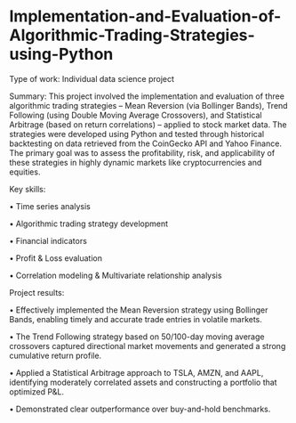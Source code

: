 # Implementation-and-Evaluation-of-Algorithmic-Trading-Strategies-using-Python

Type of work: Individual data science project

Summary: This project involved the implementation and evaluation of three algorithmic trading strategies – Mean Reversion (via Bollinger Bands), Trend Following (using Double Moving Average Crossovers), and Statistical Arbitrage (based on return correlations) – applied to stock market data. The strategies were developed using Python and tested through historical backtesting on data retrieved from the CoinGecko API and Yahoo Finance. The primary goal was to assess the profitability, risk, and applicability of these strategies in highly dynamic markets like cryptocurrencies and equities.

Key skills:

•	Time series analysis 

•	Algorithmic trading strategy development

•	Financial indicators

•	Profit & Loss evaluation

•	Correlation modeling & Multivariate relationship analysis

Project results:

•	Effectively implemented the Mean Reversion strategy using Bollinger Bands, enabling timely and accurate trade entries in volatile markets.
 
•	The Trend Following strategy based on 50/100-day moving average crossovers captured directional market movements and generated a strong cumulative return profile.

•	Applied a Statistical Arbitrage approach to TSLA, AMZN, and AAPL, identifying moderately correlated assets and constructing a portfolio that optimized P&L.

•	Demonstrated clear outperformance over buy-and-hold benchmarks.

